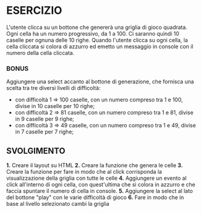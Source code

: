 # ESERCIZIO

L'utente clicca su un bottone che genererà una griglia di gioco quadrata.
Ogni cella ha un numero progressivo, da 1 a 100.
Ci saranno quindi 10 caselle per ognuna delle 10 righe.
Quando l'utente clicca su ogni cella, la cella cliccata si colora di azzurro ed emetto un messaggio in console con il numero della cella cliccata.

### BONUS

Aggiungere una select accanto al bottone di generazione, che fornisca una scelta tra tre diversi livelli di difficoltà:

- con difficoltà 1 => 100 caselle, con un numero compreso tra 1 e 100, divise in 10 caselle per 10 righe;
- con difficoltà 2 => 81 caselle, con un numero compreso tra 1 e 81, divise in 9 caselle per 9 righe;
- con difficoltà 3 => 49 caselle, con un numero compreso tra 1 e 49, divise in 7 caselle per 7 righe;

## SVOLGIMENTO

**1.** Creare il layout su HTML
**2.** Creare la funzione che genera le celle
**3.** Creare la funzione per fare in modo che al click corrisponda la visualizzazione della griglia con tutte le celle
**4.** Aggiungere un evento al click all'interno di ogni cella, con quest'ultima che si colora in azzurro e che faccia spuntare il numero di cella in console.
**5.** Aggiungere la select al lato del bottone "play" con le varie difficoltà di gioco
**6.** Fare in modo che in base al livello selezionato cambi la griglia
